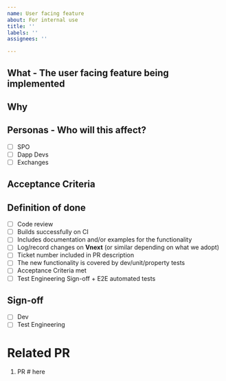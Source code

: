 ```yaml
---
name: User facing feature
about: For internal use
title: ''
labels: ''
assignees: ''

---
```


## What - The user facing feature being implemented

## Why

## Personas - Who will this affect?

- [ ] SPO
- [ ] Dapp Devs
- [ ] Exchanges

## Acceptance Criteria

## Definition of done

- [ ] Code review
- [ ] Builds successfully on CI
- [ ] Includes documentation and/or examples for the functionality
- [ ] Log/record changes on **Vnext** (or similar depending on what we adopt)
- [ ] Ticket number included in PR description
- [ ] The new functionality is covered by dev/unit/property tests
- [ ] Acceptance Criteria met
- [ ] Test Engineering Sign-off + E2E automated tests

## Sign-off

- [ ] Dev
- [ ] Test Engineering

# Related PR

1.  PR # here

